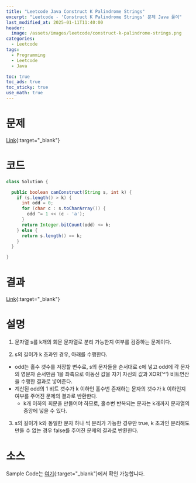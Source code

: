 ```yaml
---
title: "Leetcode Java Construct K Palindrome Strings"
excerpt: "Leetcode - 'Construct K Palindrome Strings' 문제 Java 풀이"
last_modified_at: 2025-01-11T11:40:00
header:
  image: /assets/images/leetcode/construct-k-palindrome-strings.png
categories:
  - Leetcode
tags:
  - Programming
  - Leetcode
  - Java

toc: true
toc_ads: true
toc_sticky: true
use_math: true
---
```

# 문제
[Link](https://leetcode.com/problems/construct-k-palindrome-strings/){:target="_blank"}

# 코드
```java
class Solution {

  public boolean canConstruct(String s, int k) {
    if (s.length() > k) {
      int odd = 0;
      for (char c : s.toCharArray()) {
        odd ^= 1 << (c - 'a');
      }
      return Integer.bitCount(odd) <= k;
    } else {
      return s.length() == k;
    }
  }

}
```

# 결과
[Link](https://leetcode.com/problems/construct-k-palindrome-strings/submissions/1504618593/){:target="_blank"}

# 설명
1. 문자열 s를 k개의 회문 문자열로 분리 가능한지 여부를 검증하는 문제이다.

2. s의 길이가 k 초과인 경우, 아래를 수행한다.
- odd는 홀수 갯수를 저장할 변수로, s의 문자들을 순서대로 c에 넣고 odd에 각 문자의 영문자 순서만큼 1을 좌측으로 이동신 값을 자기 자신의 값과 XOR('^') 비트연산을 수행한 결과로 넣어준다.
- 계산된 odd의 1 비트 갯수가 k 이하인 홀수번 존재하는 문자의 갯수가 k 이하인지 여부를 주어진 문제의 결과로 반환한다.
  - k개 이하의 회문을 만들어야 하므로, 홀수번 반복되는 문자는 k개까지 문자열의 중앙에 넣을 수 있다.

3. s의 길이가 k와 동일한 문자 하나 씩 분리가 가능한 경우만 true, k 초과인 분리해도 만들 수 없는 경우 false를 주어진 문제의 결과로 반환한다.

# 소스
Sample Code는 [여기](https://github.com/GracefulSoul/leetcode/blob/master/src/main/java/gracefulsoul/problems/ConstructKPalindromeStrings.java){:target="_blank"}에서 확인 가능합니다.